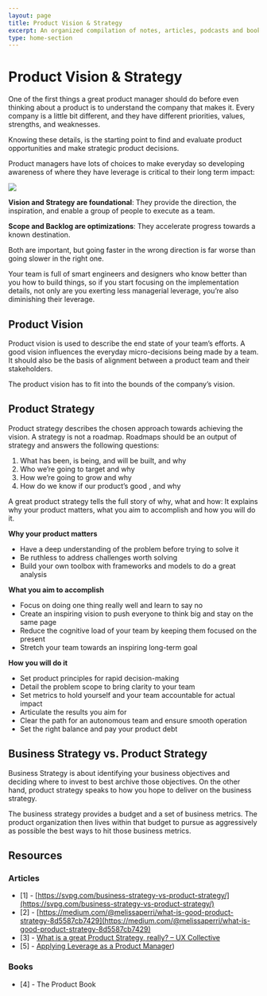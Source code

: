 ```yaml
---
layout: page
title: Product Vision & Strategy 
excerpt: An organized compilation of notes, articles, podcasts and books.
type: home-section
---
```


# Product Vision & Strategy 

One of the first things a great product manager should do before even thinking about a product is to understand the company that makes it. Every company is a little bit different, and they have different priorities, values, strengths, and weaknesses. 

Knowing these details, is the starting point to find and evaluate product opportunities and make strategic product decisions.

Product managers have lots of choices to make everyday so developing awareness of where they have leverage is critical to their long term impact:

<div class="img">
  
  ![](images/product_vision_and_strategy_pyramid.png)

</div>

**Vision and Strategy are foundational**: They provide the direction, the inspiration, and enable a group of people to execute as a team.

**Scope and Backlog are optimizations**: They accelerate progress towards a known destination.

Both are important, but going faster in the wrong direction is far worse than going slower in the right one.

Your team is full of smart engineers and designers who know better than you how to build things, so if you start focusing on the implementation details, not only are you exerting less managerial leverage, you’re also diminishing their leverage.

## Product Vision

Product vision is used to describe the end state of your team’s efforts. A good vision influences the everyday micro-decisions being made by a team. It should also be the basis of alignment between a product team and their stakeholders.

The product vision has to fit into the bounds of the company’s vision.

## Product Strategy

Product strategy describes the chosen approach towards achieving the vision. A strategy is not a roadmap. Roadmaps should be an output of strategy and answers the following questions: 

1. What has been, is being, and will be built, and why
2. Who we’re going to target and why
3. How we’re going to grow and why
4. How do we know if our product’s good , and why

A great product strategy tells the full story of why, what and how: It explains why your product matters, what you aim to accomplish and how you will do it.

**Why your product matters**
- Have a deep understanding of the problem before trying to solve it
- Be ruthless to address challenges worth solving
- Build your own toolbox with frameworks and models to do a great analysis

**What you aim to accomplish**
- Focus on doing one thing really well and learn to say no
- Create an inspiring vision to push everyone to think big and stay on the same page
- Reduce the cognitive load of your team by keeping them focused on the present
- Stretch your team towards an inspiring long-term goal

**How you will do it**
- Set product principles for rapid decision-making
- Detail the problem scope to bring clarity to your team
- Set metrics to hold yourself and your team accountable for actual impact
- Articulate the results you aim for
- Clear the path for an autonomous team and ensure smooth operation
- Set the right balance and pay your product debt

## Business Strategy vs. Product Strategy

Business Strategy is about identifying your business objectives and deciding where to invest to best archive those objectives. On the other hand, product strategy speaks to how you hope to deliver on the business strategy.

The business strategy provides a budget and a set of business metrics. The product organization then lives within that budget to pursue as aggressively as possible the best ways to hit those business metrics.

## Resources
### Articles
- [1] -  [https://svpg.com/business-strategy-vs-product-strategy/](https://svpg.com/business-strategy-vs-product-strategy/) 
- [2] - [https://medium.com/@melissaperri/what-is-good-product-strategy-8d5587cb7429](https://medium.com/@melissaperri/what-is-good-product-strategy-8d5587cb7429) 
- [3] - [What is a great Product Strategy, really? – UX Collective](https://uxdesign.cc/what-is-a-great-product-strategy-really-d22b14d54e8)
- [5] - [Applying Leverage as a Product Manager](https://blackboxofpm.com/applying-leverage-as-a-product-manager-ffad4a99db24))

### Books
- [4] - The Product Book